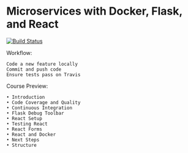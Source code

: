 # Microservices with Docker, Flask, and React

[![Build Status](https://travis-ci.org/skorr/testdriven-app.svg?branch=master)](https://travis-ci.org/skorr/testdriven-app)


Workflow:

    Code a new feature locally
    Commit and push code
    Ensure tests pass on Travis


Course Preview:

    • Introduction
    • Code Coverage and Quality
    • Continuous Integration
    • Flask Debug Toolbar
    • React Setup
    • Testing React
    • React Forms
    • React and Docker
    • Next Steps
    • Structure

